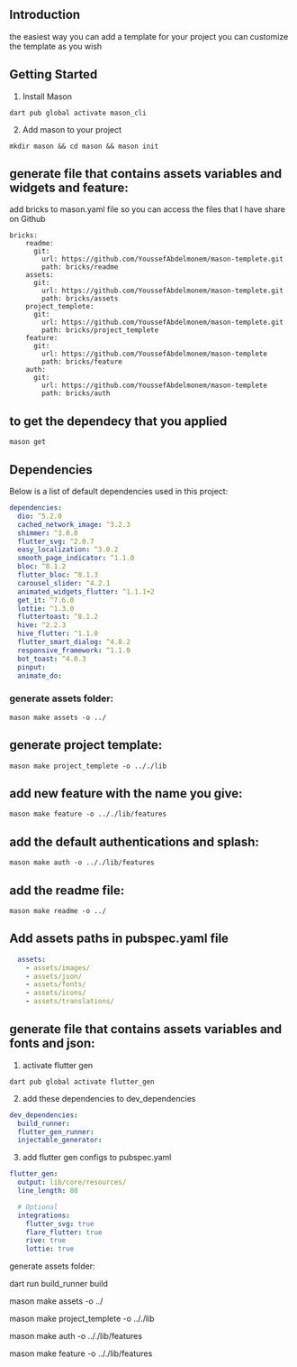## Introduction
the easiest way you can add a template for your project
you can customize the template as you wish 

## Getting Started

1. Install Mason

```shell
dart pub global activate mason_cli

```

2. Add mason to your project

```shell
mkdir mason && cd mason && mason init
```
## generate file that contains assets variables and widgets and feature: 

add bricks to mason.yaml file so you can access the files that I have share on Github


```shell
bricks:
    readme:
      git:
        url: https://github.com/YoussefAbdelmonem/mason-templete.git
        path: bricks/readme
    assets:
      git:
        url: https://github.com/YoussefAbdelmonem/mason-templete.git
        path: bricks/assets
    project_templete:
      git:
        url: https://github.com/YoussefAbdelmonem/mason-templete.git
        path: bricks/project_templete
    feature:
      git:
        url: https://github.com/YoussefAbdelmonem/mason-templete
        path: bricks/feature
    auth:
      git:
        url: https://github.com/YoussefAbdelmonem/mason-templete
        path: bricks/auth

```
## to get the dependecy that you applied
```shell
mason get
```
## Dependencies

Below is a list of default dependencies used in this project:
```yaml
dependencies:
  dio: ^5.2.0
  cached_network_image: ^3.2.3
  shimmer: ^3.0.0
  flutter_svg: ^2.0.7
  easy_localization: ^3.0.2
  smooth_page_indicator: ^1.1.0
  bloc: ^8.1.2
  flutter_bloc: ^8.1.3
  carousel_slider: ^4.2.1
  animated_widgets_flutter: ^1.1.1+2
  get_it: ^7.6.0
  lottie: ^1.3.0
  fluttertoast: ^8.1.2
  hive: ^2.2.3
  hive_flutter: ^1.1.0
  flutter_smart_dialog: ^4.8.2
  responsive_framework: ^1.1.0
  bot_toast: ^4.0.3
  pinput:
  animate_do:
```
### generate assets folder:
```shell
mason make assets -o ../
```


## generate project template:
```shell
mason make project_templete -o .././lib
```

## add new feature with the name you give:
```shell
mason make feature -o .././lib/features
```
## add the default authentications and splash:
```shell
mason make auth -o .././lib/features
```
## add the readme file:
```shell
mason make readme -o ../
```


## Add assets paths in pubspec.yaml file

```yaml
  assets:
    - assets/images/
    - assets/json/
    - assets/fonts/
    - assets/icons/
    - assets/translations/
```

## generate file that contains assets variables and fonts and json: 

1. activate flutter gen 

```shell
dart pub global activate flutter_gen
```


2. add these dependencies to dev_dependencies  

```yaml
dev_dependencies:
  build_runner:
  flutter_gen_runner:
  injectable_generator: 
```

3. add flutter gen configs to pubspec.yaml

```yaml
flutter_gen:
  output: lib/core/resources/
  line_length: 80 

  # Optional
  integrations:
    flutter_svg: true
    flare_flutter: true
    rive: true
    lottie: true
```

generate assets folder:

dart run build_runner build

mason make assets -o ../

mason make project_templete -o .././lib

mason make auth -o .././lib/features

mason make feature -o .././lib/features

